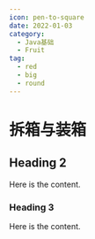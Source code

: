 ```yaml
---
icon: pen-to-square
date: 2022-01-03
category:
  - Java基础
  - Fruit
tag:
  - red
  - big
  - round
---
```


# 拆箱与装箱

## Heading 2

Here is the content.

### Heading 3

Here is the content.
